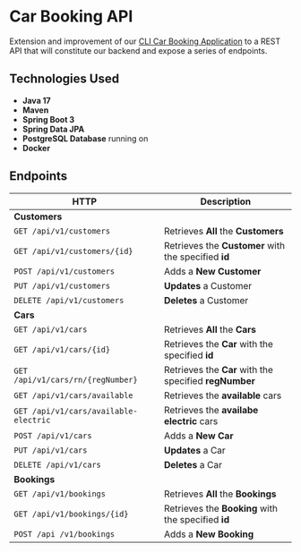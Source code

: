 # Car Booking API

Extension and improvement of our [CLI Car Booking Application](https://github.com/younnes-chebli/cli-car-booking-application) to a REST API that will constitute our backend and expose a series of endpoints.

## Technologies Used
* **Java 17**
* **Maven**
* **Spring Boot 3**
* **Spring Data JPA**
* **PostgreSQL Database** running on
* **Docker**

## Endpoints

| HTTP                                      | Description                                            |
|-------------------------------------------|--------------------------------------------------------|
| **Customers**                             |                                                        |
| ```GET /api/v1/customers```               | Retrieves **All** the **Customers**                    |
| ```GET /api/v1/customers/{id}```          | Retrieves the **Customer** with the specified **id**   |
| ```POST /api/v1/customers```              | Adds a **New Customer**                                |
| ```PUT /api/v1/customers```               | **Updates** a Customer                                 |
| ```DELETE /api/v1/customers```            | **Deletes** a Customer                                 |
| **Cars**                                  |
| ```GET /api/v1/cars```                    | Retrieves **All** the **Cars**                         |
| ```GET /api/v1/cars/{id}```               | Retrieves the **Car** with the specified **id**        |
| ```GET /api/v1/cars/rn/{regNumber}```     | Retrieves the **Car** with the specified **regNumber** |
| ```GET /api/v1/cars/available```          | Retrieves the **available** cars                       |
| ```GET /api/v1/cars/available-electric``` | Retrieves the **availabe electric** cars               |
| ```POST /api/v1/cars```                   | Adds a **New Car**                                     |
| ```PUT /api/v1/cars```                    | **Updates** a Car                                      |
| ```DELETE /api/v1/cars```                 | **Deletes** a Car                                      |
| **Bookings**                              |
| ```GET /api/v1/bookings```                | Retrieves **All** the **Bookings**                     |
| ```GET /api/v1/bookings/{id}```           | Retrieves the **Booking** with the specified **id**    |
| ```POST /api /v1/bookings```              | Adds a **New Booking**                                 |

